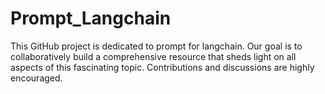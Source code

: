 #  Prompt_Langchain
This GitHub project is dedicated to prompt for langchain. Our goal is to collaboratively build a comprehensive resource that sheds light on all aspects of this fascinating topic. Contributions and discussions are highly encouraged.
